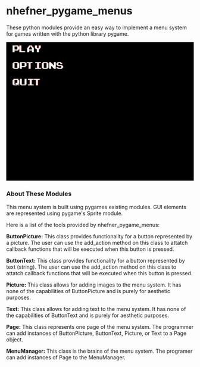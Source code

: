 # **nhefner_pygame_menus**
These python modules provide an easy way to implement a menu system for games written with the python library pygame.

![Screenshot One](nhefner_pygame_menus/screenshots/home.PNG)

### About These Modules
This menu system is built using pygames existing modules. GUI elements are represented using pygame's Sprite module.

Here is a list of the tools provided by nhefner_pygame_menus:

**ButtonPicture:** This class provides functionality for a button represented by a picture. The user can use the add_action method on this class to attatch callback functions that will be executed when this button is pressed.

**ButtonText:** This class provides functionality for a button represented by text (string). The user can use the add_action method on this class to attatch callback functions that will be executed when this button is pressed.

**Picture:** This class allows for adding images to the menu system. It has none of the capabilities of ButtonPicture and is purely for aesthetic purposes.

**Text:** This class allows for adding text to the menu system. It has none of the capabilities of ButtonText and is purely for aesthetic purposes.

**Page:** This class represents one page of the menu system. The programmer can add instances of ButtonPicture, ButtonText, Picture, or Text to a Page object.

**MenuManager:** This class is the brains of the menu system. The programer can add instances of Page to the MenuManager.
